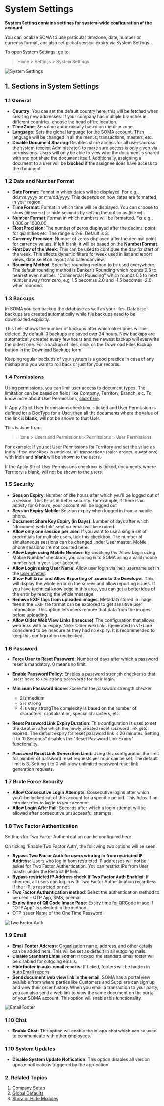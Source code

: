 
# System Settings


**System Setting contains settings for system-wide configuration of the account.**


You can localize SOMA to use particular timezone, date, number or currency format, and also set global session expiry via System Settings.


To open System Settings, go to:



> 
> Home > Settings > System Settings
> 
> 
> 


![System Settings](/private/files/system-settings.png)


## 1. Sections in System Settings


### 1.1 General


* **Country**: You can set the default country here, this will be fetched when creating new addresses. If your company has multiple branches in different countries, choose the head office location.
* **Time Zone**: Sets time automatically based on the time zone.
* **Language**: Sets the global language for the SOMA account. Then language will be changed in all the menus, transactions, masters, etc.
* **Disable Document Sharing**: Disables share access for all users across the system (except Administrator) to make sure access is only given via permissions. Users will only be able to view who the document is shared with and not share the document itself. Additionally, assigning a document to a user will be **blocked** if the assignee does have access to the document.


### 1.2 Date and Number Format


* **Date Format**: Format in which dates will be displayed. For e.g., dd.mm.yyyy or mm/dd/yyyy. This depends on how dates are formatted in your region.
* **Time Format**: Format in which time will be displayed. You can choose to show (`HH:mm:ss`) or hide seconds by setting the option as (`HH:mm`) .
* **Number Format**: Format in which numbers will be formatted. For e.g., 1,000 or 1000.00.
* **Float Precision**: The number of zeros displayed after the decimal point for quantities etc. The range is 2-9. Default is 3.
* **Currency Precision**: Number of zeros displayed after the decimal point for currency values. If left blank, it will be based on the **Number Format**.
* **First Day of the Week**: This can be used to configure the day for start of the week. This affects dynamic filters for week used in list and report views, date seletion layout and calendar view.
* **Rounding Method**: Specifies rounding method to be used everywhere. The default rounding method is Banker's Rounding which rounds 0.5 to nearest even number. "Commercial Rounding" which rounds 0.5 to next number away from zero, e.g. 1.5 becomes 2.0 and -1.5 becomes -2.0 when rounded.


### 1.3 Backups


In SOMA you can backup the database as well as your files. Database backups are created automatically while file backups need to be downloaded explicitly.


This field shows the number of backups after which older ones will be deleted. By default, 3 backups are saved over 24 hours. New backups are automatically created every few hours and the newest backup will overwrite the oldest one. For a backup of files, click on the Download Files Backup button in the Download Backups form.


Keeping regular backups of your system is a good practice in case of any mishap and you want to roll back or just for your records.


### 1.4 Permissions


Using permissions, you can limit user access to document types. The limitation can be based on fields like Company, Territory, Branch, etc. To know more about User Permissions, [click here](/docs/en/setting-up/users-and-permissions/user-permissions).


If Apply Strict User Permissions checkbox is ticked and User Permission is defined for a DocType for a User, then all the documents where the value of the link is **blank**, will not be shown to that User.


This is done from:



> 
> Home > Users and Permissions > Permissions > User Permissions
> 
> 
> 


For example: If you set User Permissions for Territory and set the value as India. If the checkbox is unticked, all transactions (sales orders, quotations) with India and **blank** will be shown to the users.


If the Apply Strict User Permissions checkbox is ticked, documents, where Territory is blank, will not be shown to the users.


### 1.5 Security


* **Session Expiry**: Number of idle hours after which you'll be logged out of a session. This helps in better security. For example, if there is no activity for 6 hours, your account will be logged out.
* **Session Expiry Mobile**: Session expiry when logged in from a mobile phone.
* **Document Share Key Expiry (in Days)**: Number of days after which "document web link" sent via email will be expired.
* **Allow only one session per user**: If you want to use a single set of credentials for multiple users, tick this checkbox. The number of simultaneous sessions can be changed under User master. Mobile phone sessions are not counted here.
* **Allow Login using Mobile Number**: By checking the 'Allow Login using Mobile Number' checkbox, you can log in to SOMA using a valid mobile number set in your User account.
* **Allow Login using User Name**: Allow user login via their username set in the [User master](/docs/en/setting-up/users-and-permissions/adding-users).
* **Show Full Error and Allow Reporting of Issues to the Developer**: This will display the whole error on the screen and allow reporting issues. If you have technical knowledge in this area, you can get a better idea of the error by reading the whole message.
* **Remove EXIF tags from uploaded images**: Metadata stored in image files in the EXIF file format can be exploited to get sensitive user information. This option lets users remove that data from the images before uploading.
* **Allow Older Web View Links (Insecure)**: The configuration that allows web links with no expiry. 
Note: Older web links (generated in v13) are considered to be insecure as they had no expiry. It is recommended to keep this configuration unchecked.


### 1.6 Password


* **Force User to Reset Password**: Number of days after which a password reset is mandatory. 0 means no limit.
* **Enable Password Policy**: Enables a password strength checker so that users have to use strong passwords for their login.
* **Minimum Password Score**: Score for the password strength checker


	+ 2 is medium
	+ 3 is strong
	+ 4 is very strongThe complexity is based on the number of characters, capitalization, special characters, etc.
* **Reset Password Link Expiry Duration**: This configuration is used to set the duration after which the newly created reset rassword link gets expired. The default expiry for reset password link is 20 minutes. Setting it to "0 Seconds" disables the "Reset Password Link Expiry" functionality.
* **Password Reset Link Generation Limit**: Using this configuration the limit for number of password reset requests per hour can be set. The default limit is 3. Setting it to 0 will allow unlimited password reset link generation requests.


### 1.7 Brute Force Security


* **Allow Consecutive Login Attempts**: Consecutive logins after which you'll be locked out of the account for a specific period. This helps if an intruder tries to log in to your account.
* **Allow Login After Fail**: Seconds after which a login attempt will be allowed after consecutive unsuccessful attempts.


### 1.8 Two Factor Authentication


Settings for Two Factor Authentication can be configured here.


On ticking 'Enable Two Factor Auth', the following two options will be seen.


* **Bypass Two Factor Auth for users who log in from restricted IP Address**: Users who log in from restricted IP addresses will not be asked for Two Factor Authentication. You can restrict IPs from User master under the Restrict IP field.
* **Bypass restricted IP Address check If Two Factor Auth Enabled**: If checked, all users can log in with Two Factor Authentication regardless if their IP is restricted or not.
* **Two Factor Authentication method**: Select the authentication method to be used - OTP App, SMS, or email.
* **Expiry time of QR Code Image Page**: Expiry time for QRCode image if "OTP App" is selected in the method.
* OTP Issuer Name of the One Time Password.


![Two Factor Auth](/files/twofactor-settings.png)


### 1.9 Email


* **Email Footer Address**: Organization name, address, and other details can be added here. This will be set as default in all outgoing mails.
* **Disable Standard Email Footer**: If ticked, the standard email footer will be disabled for outgoing emails.
* **Hide footer in auto-email reports**: If ticked, footers will be hidden in [Auto Email reports](/docs/en/setting-up/email/auto-email-reports).
* **Send document web view link in the email**: SOMA has a portal view available from where parties like Customers and Suppliers can sign up and view their order history. When you email a transaction to your party, you can also send a web link to view the same document on the portal of your SOMA account. This option will enable this functionality.


![Email Footer](/files/email-footer.png)


### 1.10 Chat


* **Enable Chat**: This option will enable the in-app chat which can be used to communicate with other employees.


### 1.10 System Updates


* **Disable System Update Notfication**: This option disables all version update notfications triggered by the application.


### 2. Related Topics


1. [Company Setup](/docs/en/setting-up/company-setup)
2. [Global Defaults](/docs/en/setting-up/settings/global-defaults)
3. [Show or Hide Modules](/docs/en/setting-up/settings/show-hide-modules)


